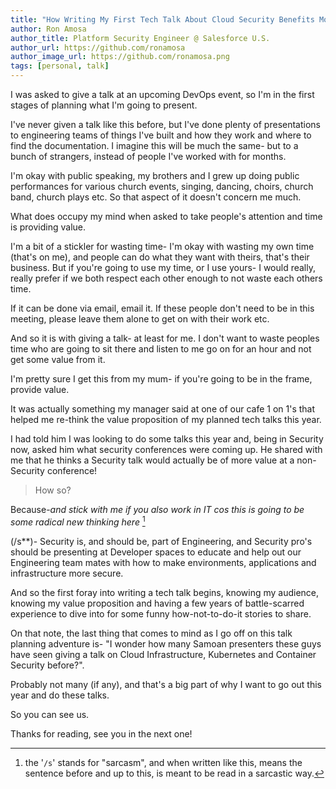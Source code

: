 ```yaml
---
title: "How Writing My First Tech Talk About Cloud Security Benefits More Than Just Technical People"
author: Ron Amosa
author_title: Platform Security Engineer @ Salesforce U.S.
author_url: https://github.com/ronamosa
author_image_url: https://github.com/ronamosa.png
tags: [personal, talk]
---
```


I was asked to give a talk at an upcoming DevOps event, so I'm in the first stages of planning what I'm going to present.

I've never given a talk like this before, but I've done plenty of presentations to engineering teams of things I've built and how they work and where to find the documentation. I imagine this will be much the same- but to a bunch of strangers, instead of people I've worked with for months.

I'm okay with public speaking, my brothers and I grew up doing public performances for various church events, singing, dancing, choirs, church band, church plays etc. So that aspect of it doesn't concern me much.

<!--truncate-->

What does occupy my mind when asked to take people's attention and time is providing value.

I'm a bit of a stickler for wasting time- I'm okay with wasting my own time (that's on me), and people can do what they want with theirs, that's their business. But if you're going to use my time, or I use yours- I would really, really prefer if we both respect each other enough to not waste each others time.

If it can be done via email, email it. If these people don't need to be in this meeting, please leave them alone to get on with their work etc.

And so it is with giving a talk- at least for me. I don't want to waste peoples time who are going to sit there and listen to me go on for an hour and not get some value from it.

I'm pretty sure I get this from my mum- if you're going to be in the frame, provide value.

It was actually something my manager said at one of our cafe 1 on 1's that helped me re-think the value proposition of my planned tech talks this year.

I had told him I was looking to do some talks this year and, being in Security now, asked him what security conferences were coming up. He shared with me that he thinks a Security talk would actually be of more value at a non-Security conference!

> How so?

Because-_and stick with me if you also work in IT cos this is going to be some radical new thinking here_ [^s]

(/s**)- Security is, and should be, part of Engineering, and Security pro's should be presenting at Developer spaces to educate and help out our Engineering team mates with how to make environments, applications and infrastructure more secure.

And so the first foray into writing a tech talk begins, knowing my audience, knowing my value proposition and having a few years of battle-scarred experience to dive into for some funny how-not-to-do-it stories to share.

On that note, the last thing that comes to mind as I go off on this talk planning adventure is- "I wonder how many Samoan presenters these guys have seen giving a talk on Cloud Infrastructure, Kubernetes and Container Security before?".

Probably not many (if any), and that's a big part of why I want to go out this year and do these talks.

So you can see us.

Thanks for reading, see you in the next one!

[^s]: the '`/s`' stands for "sarcasm", and when written like this, means the sentence before and up to this, is meant to be read in a sarcastic way.
